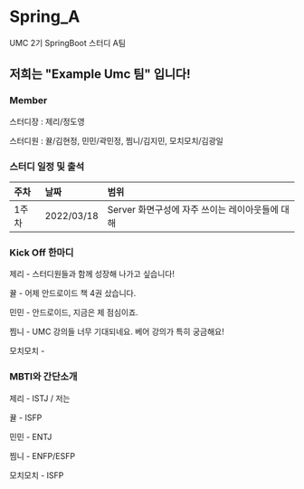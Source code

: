 # Spring_A
UMC 2기 SpringBoot 스터디 A팀

## 저희는 "Example Umc 팀" 입니다!

### Member
스터디장 : 제리/정도영 

스터디원 : 뀰/김현정, 민민/곽민정, 찜니/김지민, 모치모치/김광일

### 스터디 일정 및 출석

|주차|날짜|범위|
|:---|:---|:---|
|1주차|2022/03/18|Server 화면구성에 자주 쓰이는 레이아웃들에 대해|


### Kick Off 한마디
제리 - 스터디원들과 함께 성장해 나가고 싶습니다!

뀰 - 어제 안드로이드 책 4권 샀습니다.

민민 - 안드로이드, 지금은 제 점심이죠.

찜니 - UMC 강의들 너무 기대되네요. 베어 강의가 특히 궁금해요!

모치모치 - 

### MBTI와 간단소개
제리 - ISTJ / 저는 

뀰 - ISFP

민민 - ENTJ

찜니 - ENFP/ESFP

모치모치 - ISFP
